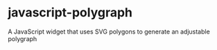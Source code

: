 # javascript-polygraph
A JavaScript widget that uses SVG polygons to generate an adjustable polygraph

